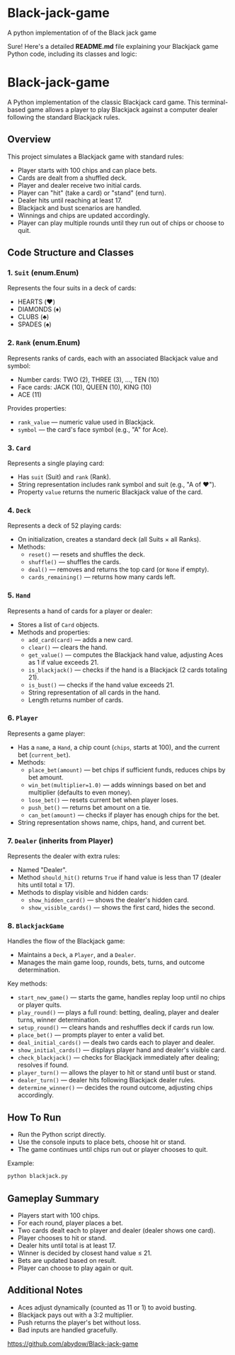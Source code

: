 # Black-jack-game
A python implementation of of the Black jack game

Sure! Here's a detailed **README.md** file explaining your Blackjack game Python code, including its classes and logic:

# Black-jack-game

A Python implementation of the classic Blackjack card game. This terminal-based game allows a player to play Blackjack against a computer dealer following the standard Blackjack rules.

## Overview

This project simulates a Blackjack game with standard rules:
- Player starts with 100 chips and can place bets.
- Cards are dealt from a shuffled deck.
- Player and dealer receive two initial cards.
- Player can "hit" (take a card) or "stand" (end turn).
- Dealer hits until reaching at least 17.
- Blackjack and bust scenarios are handled.
- Winnings and chips are updated accordingly.
- Player can play multiple rounds until they run out of chips or choose to quit.

## Code Structure and Classes

### 1. `Suit` (enum.Enum)

Represents the four suits in a deck of cards:

- HEARTS (♥️)
- DIAMONDS (♦️)
- CLUBS (♣️)
- SPADES (♠️)

### 2. `Rank` (enum.Enum)

Represents ranks of cards, each with an associated Blackjack value and symbol:

- Number cards: TWO (2), THREE (3), ..., TEN (10)
- Face cards: JACK (10), QUEEN (10), KING (10)
- ACE (11)

Provides properties:
- `rank_value` — numeric value used in Blackjack.
- `symbol` — the card's face symbol (e.g., "A" for Ace).

### 3. `Card`

Represents a single playing card:

- Has `suit` (Suit) and `rank` (Rank).
- String representation includes rank symbol and suit (e.g., "A of ♥️").
- Property `value` returns the numeric Blackjack value of the card.

### 4. `Deck`

Represents a deck of 52 playing cards:

- On initialization, creates a standard deck (all Suits × all Ranks).
- Methods:
  - `reset()` — resets and shuffles the deck.
  - `shuffle()` — shuffles the cards.
  - `deal()` — removes and returns the top card (or `None` if empty).
  - `cards_remaining()` — returns how many cards left.

### 5. `Hand`

Represents a hand of cards for a player or dealer:

- Stores a list of `Card` objects.
- Methods and properties:
  - `add_card(card)` — adds a new card.
  - `clear()` — clears the hand.
  - `get_value()` — computes the Blackjack hand value, adjusting Aces as 1 if value exceeds 21.
  - `is_blackjack()` — checks if the hand is a Blackjack (2 cards totaling 21).
  - `is_bust()` — checks if the hand value exceeds 21.
  - String representation of all cards in the hand.
  - Length returns number of cards.

### 6. `Player`

Represents a game player:

- Has a `name`, a `Hand`, a chip count (`chips`, starts at 100), and the current bet (`current_bet`).
- Methods:
  - `place_bet(amount)` — bet chips if sufficient funds, reduces chips by bet amount.
  - `win_bet(multiplier=1.0)` — adds winnings based on bet and multiplier (defaults to even money).
  - `lose_bet()` — resets current bet when player loses.
  - `push_bet()` — returns bet amount on a tie.
  - `can_bet(amount)` — checks if player has enough chips for the bet.
- String representation shows name, chips, hand, and current bet.

### 7. `Dealer` (inherits from Player)

Represents the dealer with extra rules:

- Named "Dealer".
- Method `should_hit()` returns `True` if hand value is less than 17 (dealer hits until total ≥ 17).
- Methods to display visible and hidden cards:
  - `show_hidden_card()` — shows the dealer's hidden card.
  - `show_visible_cards()` — shows the first card, hides the second.

### 8. `BlackjackGame`

Handles the flow of the Blackjack game:

- Maintains a `Deck`, a `Player`, and a `Dealer`.
- Manages the main game loop, rounds, bets, turns, and outcome determination.

Key methods:

- `start_new_game()` — starts the game, handles replay loop until no chips or player quits.
- `play_round()` — plays a full round: betting, dealing, player and dealer turns, winner determination.
- `setup_round()` — clears hands and reshuffles deck if cards run low.
- `place_bet()` — prompts player to enter a valid bet.
- `deal_initial_cards()` — deals two cards each to player and dealer.
- `show_initial_cards()` — displays player hand and dealer's visible card.
- `check_blackjack()` — checks for Blackjack immediately after dealing; resolves if found.
- `player_turn()` — allows the player to hit or stand until bust or stand.
- `dealer_turn()` — dealer hits following Blackjack dealer rules.
- `determine_winner()` — decides the round outcome, adjusting chips accordingly.

## How To Run

- Run the Python script directly.
- Use the console inputs to place bets, choose hit or stand.
- The game continues until chips run out or player chooses to quit.

Example:

```bash
python blackjack.py
```

## Gameplay Summary

- Players start with 100 chips.
- For each round, player places a bet.
- Two cards dealt each to player and dealer (dealer shows one card).
- Player chooses to hit or stand.
- Dealer hits until total is at least 17.
- Winner is decided by closest hand value ≤ 21.
- Bets are updated based on result.
- Player can choose to play again or quit.

## Additional Notes

- Aces adjust dynamically (counted as 11 or 1) to avoid busting.
- Blackjack pays out with a 3:2 multiplier.
- Push returns the player's bet without loss.
- Bad inputs are handled gracefully.

 https://github.com/abydow/Black-jack-game
